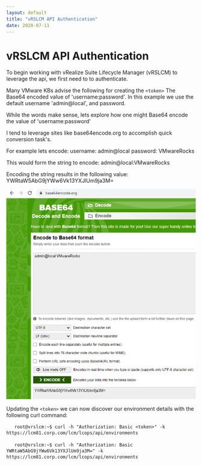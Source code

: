 ```yaml
---
layout: default
title: "vRSLCM API Authentication"
date: 2020-07-11
---
```

# vRSLCM API Authentication

To begin working with vRealize Suite Lifecycle Manager (vRSLCM) to leverage the api, we first need to to authenticate.

Many VMware KBs advise the following for creating the `<token>` The Base64 encoded value of 'username:password'. In this example we use the default username 'admin@local', and password.

While the words make sense, lets explore how one might Base64 encode the value of 'username:password'

I tend to leverage sites like base64encode.org to accomplish quick conversion task's.

For example lets encode:
username: admin@local
password: VMwareRocks

This would form the string to encode: admin@local:VMwareRocks

Encoding the string results in the following value: YWRtaW5AbG9jYWw6Vk13YXJlUm9ja3M=

[![Base64Encode.org the vRSLCM password](/assets/images/vRSLCM-API-Authentication-Base64.png "Base64 Encode vRSLCM Credentials")](https://www.base64encode.org)


Updating the `<token>` we can now discover our environment details with the following curl command:

~~~
   root@vrslcm:~$ curl -h "Authorization: Basic <token>" -k https://lcm81.corp.com/lcm/lcops/api/environments
   
   root@vrslcm:~$ curl -h "Authorization: Basic YWRtaW5AbG9jYWw6Vk13YXJlUm9ja3M=" -k https://lcm81.corp.com/lcm/lcops/api/environments
~~~